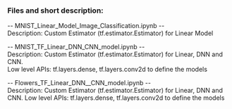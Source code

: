 ### Files and short description:

-- MNIST_Linear_Model_Image_Classification.ipynb --  
Description: Custom Estimator (tf.estimator.Estimator) for Linear Model

-- MNIST_TF_Linear_DNN_CNN_model.ipynb --  
Description: Custom Estimator (tf.estimator.Estimator) for Linear, DNN and CNN.   
Low level APIs: tf.layers.dense, tf.layers.conv2d to define the models

-- Flowers_TF_Linear_DNN__CNN_model.ipynb --  
Description: Custom Estimator (tf.estimator.Estimator) for Linear, DNN and CNN.
Low level APIs: tf.layers.dense, tf.layers.conv2d to define the models
